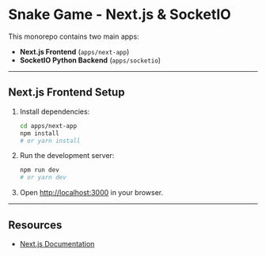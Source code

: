 # Snake Game - Next.js & SocketIO

This monorepo contains two main apps:

- **Next.js Frontend** (`apps/next-app`)
- **SocketIO Python Backend** (`apps/socketio`)

---

## Next.js Frontend Setup

1. Install dependencies:

   ```bash
   cd apps/next-app
   npm install
   # or yarn install
   ```

2. Run the development server:

   ```bash
   npm run dev
   # or yarn dev
   ```

3. Open [http://localhost:3000](http://localhost:3000) in your browser.

---

## Resources

- [Next.js Documentation](https://nextjs.org/docs)
